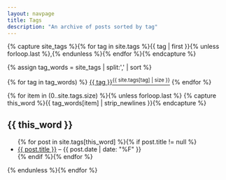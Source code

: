 ```yaml
---
layout: navpage
title: Tags
description: "An archive of posts sorted by tag"
---
```


<!-- Adapted from https://github.com/LanyonM/lanyonm.github.io/blob/master/tags.html -->

{% capture site_tags %}{% for tag in site.tags %}{{ tag | first }}{% unless forloop.last %},{% endunless %}{% endfor %}{% endcapture %}
<!-- site_tags: {{ site_tags }} -->
{% assign tag_words = site_tags | split:',' | sort %}
<!-- tag_words: {{ tag_words }} -->

<div id="tags">
  {% for tag in tag_words) %}
    <a href="#{{ tag | cgi_escape }}">{{ tag }}<sup>{{ site.tags[tag] | size }}</sup></a>
  {% endfor %}


  {% for item in (0..site.tags.size) %}{% unless forloop.last %}
    {% capture this_word %}{{ tag_words[item] | strip_newlines }}{% endcapture %}
  <h2 id="{{ this_word | cgi_escape }}">{{ this_word }}</h2>
  <ul class="posts">
    {% for post in site.tags[this_word] %}{% if post.title != null %}
    <li itemscope><a href="{{ post.url }}##">{{ post.title }}</a> &ndash; <span class="entry-date"><time datetime="{{ post.date | date_to_xmlschema }}" itemprop="datePublished">{{ post.date | date: "%F" }}</time></span></li>
    {% endif %}{% endfor %}
  </ul>
  {% endunless %}{% endfor %}
</div>